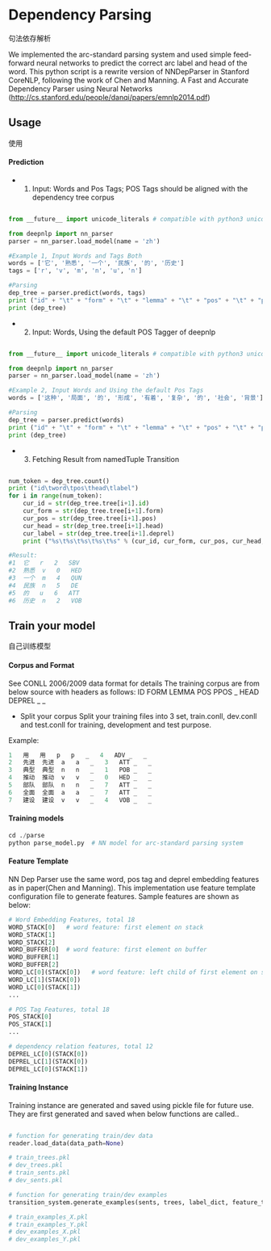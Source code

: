 Dependency Parsing
==============================
句法依存解析

We implemented the arc-standard parsing system and used 
simple feed-forward neural networks to predict the correct arc label and head of the word.
This python script is a rewrite version of NNDepParser in Stanford CoreNLP, following the work of Chen and Manning.
A Fast and Accurate Dependency Parser using Neural Networks
(http://cs.stanford.edu/people/danqi/papers/emnlp2014.pdf)

Usage
--------------------
使用

####  Prediction
* 1. Input: Words and Pos Tags; POS Tags should be aligned with the dependency tree corpus
```python

from __future__ import unicode_literals # compatible with python3 unicode coding

from deepnlp import nn_parser
parser = nn_parser.load_model(name = 'zh')

#Example 1, Input Words and Tags Both
words = ['它', '熟悉', '一个', '民族', '的', '历史']
tags = ['r', 'v', 'm', 'n', 'u', 'n']

#Parsing
dep_tree = parser.predict(words, tags)
print ("id" + "\t" + "form" + "\t" + "lemma" + "\t" + "pos" + "\t" + "ppos"+ "\t" + "head" + "\t" + "deprel")
print (dep_tree)

```
* 2. Input: Words, Using the default POS Tagger of deepnlp

```python

from __future__ import unicode_literals # compatible with python3 unicode coding

from deepnlp import nn_parser
parser = nn_parser.load_model(name = 'zh')

#Example 2, Input Words and Using the default Pos Tags
words = ['这种', '局面', '的', '形成', '有着', '复杂', '的', '社会', '背景']

#Parsing
dep_tree = parser.predict(words)
print ("id" + "\t" + "form" + "\t" + "lemma" + "\t" + "pos" + "\t" + "ppos"+ "\t" + "head" + "\t" + "deprel")
print (dep_tree)

```

* 3. Fetching Result from namedTuple Transition

```python

num_token = dep_tree.count()
print ("id\tword\tpos\thead\tlabel")
for i in range(num_token):
    cur_id = str(dep_tree.tree[i+1].id)
    cur_form = str(dep_tree.tree[i+1].form)
    cur_pos = str(dep_tree.tree[i+1].pos)
    cur_head = str(dep_tree.tree[i+1].head)
    cur_label = str(dep_tree.tree[i+1].deprel)
    print ("%s\t%s\t%s\t%s\t%s" % (cur_id, cur_form, cur_pos, cur_head, cur_label))

#Result:
#1	它	r	2	SBV
#2	熟悉	v	0	HED
#3	一个	m	4	QUN
#4	民族	n	5	DE
#5	的	u	6	ATT
#6	历史	n	2	VOB

```


Train your model
--------------------
自己训练模型

#### Corpus and Format
See CONLL 2006/2009 data format for details
The training corpus are from below source with headers as follows:
ID FORM LEMMA POS PPOS _ HEAD DEPREL _ _

* Split your corpus
Split your training files into 3 set, train.conll, dev.conll and test.conll
for training, development and test purpose.

Example:
```python
1	用	用	p	p	_	4	ADV	_	_
2	先进	先进	a	a	_	3	ATT	_	_
3	典型	典型	n	n	_	1	POB	_	_
4	推动	推动	v	v	_	0	HED	_	_
5	部队	部队	n	n	_	7	ATT	_	_
6	全面	全面	a	a	_	7	ATT	_	_
7	建设	建设	v	v	_	4	VOB	_	_

```

#### Training models
```python
cd ./parse
python parse_model.py  # NN model for arc-standard parsing system 

```


#### Feature Template
NN Dep Parser use the same word, pos tag and deprel embedding features as in paper(Chen and Manning).
This implementation use feature template configuration file to generate features. Sample features
are shown as below:

```python
# Word Embedding Features, total 18
WORD_STACK[0]   # word feature: first element on stack
WORD_STACK[1]
WORD_STACK[2]
WORD_BUFFER[0]  # word feature: first element on buffer
WORD_BUFFER[1]
WORD_BUFFER[2]
WORD_LC[0](STACK[0])   # word feature: left child of first element on stack
WORD_LC[1](STACK[0])
WORD_LC[0](STACK[1])
...

# POS Tag Features, total 18
POS_STACK[0]
POS_STACK[1]
...

# dependency relation features, total 12
DEPREL_LC[0](STACK[0])
DEPREL_LC[1](STACK[0])
DEPREL_LC[0](STACK[1])

```

#### Training Instance
Training instance are generated and saved using pickle file for future use.
They are first generated and saved  when below functions are called..
```python

# function for generating train/dev data
reader.load_data(data_path=None)

# train_trees.pkl
# dev_trees.pkl
# train_sents.pkl
# dev_sents.pkl

# function for generating train/dev examples
transition_system.generate_examples(sents, trees, label_dict, feature_tpl, instance_path, is_train = True):

# train_examples_X.pkl
# train_examples_Y.pkl
# dev_examples_X.pkl
# dev_examples_Y.pkl
```

